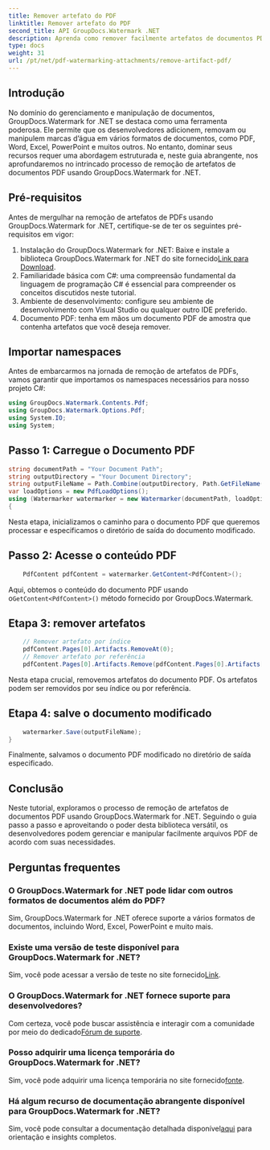 ```yaml
---
title: Remover artefato do PDF
linktitle: Remover artefato do PDF
second_title: API GroupDocs.Watermark .NET
description: Aprenda como remover facilmente artefatos de documentos PDF usando GroupDocs.Watermark for .NET. Domine o processo passo a passo com nosso tutorial abrangente.
type: docs
weight: 31
url: /pt/net/pdf-watermarking-attachments/remove-artifact-pdf/
---
```

## Introdução
No domínio do gerenciamento e manipulação de documentos, GroupDocs.Watermark for .NET se destaca como uma ferramenta poderosa. Ele permite que os desenvolvedores adicionem, removam ou manipulem marcas d’água em vários formatos de documentos, como PDF, Word, Excel, PowerPoint e muitos outros. No entanto, dominar seus recursos requer uma abordagem estruturada e, neste guia abrangente, nos aprofundaremos no intrincado processo de remoção de artefatos de documentos PDF usando GroupDocs.Watermark for .NET.
## Pré-requisitos
Antes de mergulhar na remoção de artefatos de PDFs usando GroupDocs.Watermark for .NET, certifique-se de ter os seguintes pré-requisitos em vigor:
1. Instalação do GroupDocs.Watermark for .NET: Baixe e instale a biblioteca GroupDocs.Watermark for .NET do site fornecido[Link para Download](https://releases.groupdocs.com/Watermark/net/).
2. Familiaridade básica com C#: uma compreensão fundamental da linguagem de programação C# é essencial para compreender os conceitos discutidos neste tutorial.
3. Ambiente de desenvolvimento: configure seu ambiente de desenvolvimento com Visual Studio ou qualquer outro IDE preferido.
4. Documento PDF: tenha em mãos um documento PDF de amostra que contenha artefatos que você deseja remover.

## Importar namespaces
Antes de embarcarmos na jornada de remoção de artefatos de PDFs, vamos garantir que importamos os namespaces necessários para nosso projeto C#:
```csharp
using GroupDocs.Watermark.Contents.Pdf;
using GroupDocs.Watermark.Options.Pdf;
using System.IO;
using System;
```
## Passo 1: Carregue o Documento PDF
```csharp
string documentPath = "Your Document Path";
string outputDirectory = "Your Document Directory";
string outputFileName = Path.Combine(outputDirectory, Path.GetFileName(documentPath));
var loadOptions = new PdfLoadOptions();
using (Watermarker watermarker = new Watermarker(documentPath, loadOptions))
{
```
Nesta etapa, inicializamos o caminho para o documento PDF que queremos processar e especificamos o diretório de saída do documento modificado.
## Passo 2: Acesse o conteúdo PDF
```csharp
    PdfContent pdfContent = watermarker.GetContent<PdfContent>();
```
 Aqui, obtemos o conteúdo do documento PDF usando o`GetContent<PdfContent>()` método fornecido por GroupDocs.Watermark.
## Etapa 3: remover artefatos
```csharp
    // Remover artefato por índice
    pdfContent.Pages[0].Artifacts.RemoveAt(0);
    // Remover artefato por referência
    pdfContent.Pages[0].Artifacts.Remove(pdfContent.Pages[0].Artifacts[0]);
```
Nesta etapa crucial, removemos artefatos do documento PDF. Os artefatos podem ser removidos por seu índice ou por referência.
## Etapa 4: salve o documento modificado
```csharp
    watermarker.Save(outputFileName);
}
```
Finalmente, salvamos o documento PDF modificado no diretório de saída especificado.

## Conclusão
Neste tutorial, exploramos o processo de remoção de artefatos de documentos PDF usando GroupDocs.Watermark for .NET. Seguindo o guia passo a passo e aproveitando o poder desta biblioteca versátil, os desenvolvedores podem gerenciar e manipular facilmente arquivos PDF de acordo com suas necessidades.
## Perguntas frequentes
### O GroupDocs.Watermark for .NET pode lidar com outros formatos de documentos além do PDF?
Sim, GroupDocs.Watermark for .NET oferece suporte a vários formatos de documentos, incluindo Word, Excel, PowerPoint e muito mais.
### Existe uma versão de teste disponível para GroupDocs.Watermark for .NET?
 Sim, você pode acessar a versão de teste no site fornecido[Link](https://releases.groupdocs.com/).
### O GroupDocs.Watermark for .NET fornece suporte para desenvolvedores?
 Com certeza, você pode buscar assistência e interagir com a comunidade por meio do dedicado[Fórum de suporte](https://forum.groupdocs.com/c/watermark/19).
### Posso adquirir uma licença temporária do GroupDocs.Watermark for .NET?
 Sim, você pode adquirir uma licença temporária no site fornecido[fonte](https://purchase.groupdocs.com/temporary-license/).
### Há algum recurso de documentação abrangente disponível para GroupDocs.Watermark for .NET?
 Sim, você pode consultar a documentação detalhada disponível[aqui](https://reference.groupdocs.com/Watermark/net/) para orientação e insights completos.